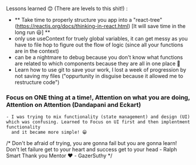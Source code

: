 Lessons learned 😊 (There are levels to this shit!) :
 - ** Take time to properly structure you app into a "react-tree" (https://reactjs.org/docs/thinking-in-react.html) [It will save time in the long run 😃] **
  - only use useContext for truely global variables, it can get messy as you have to file hop to figure out the flow of logic (since all your functions are in the context)
  - can be a nightmare to debug because you don't know what functions are related to which components because they are all in one place 🤯
  - Learn how to use git to save your work, I lost a week of progression by not saving my files ("oppurtunity in disguise because it allowed me to restructure code")
  
  ### Focus on ONE thing at a time!, Attention on what you are doing, Attention on Attention (Dandapani and Eckart) ###
    - I was trying to mix functionality (state management) and design (UI) which was confusing. Learned to Focus on UI first and then implentment functionality
      and it became more simple! 😁
  
  
 /* Don't be afraid of trying, you are gonna fail but you are gonna learn! Don't let failure get to your heart and success get to your head - Ralph Smart 
    Thank you Mentor ❤️ - GazerSuthy  */
